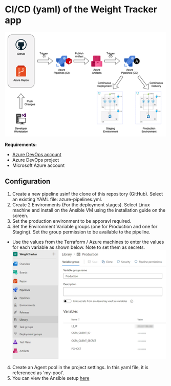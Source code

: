 # CI/CD (yaml) of the Weight Tracker app 

![Alt text](./assets/project-cicd.png "Rpoject overview")

**Requirements:**

* [Azure DevOps account](https://dev.azure.com/)
* Azure DevOps project
* Microsoft Azure account

## Configuration
1. Create a new pipeline usinf the clone of this repository (GitHub). Select an existing YAML file: azure-pipelines.yml.
2. Create 2 Environments (For the deployment stages). Select Linux machine and install on the Ansible VM using the installation guide on the screen.
3. Set the production environment to be apporavl required.
4. Set the Environment Variable groups (one for Production and one for Staging). Set the group permission to be available to the pipeline.
  * Use the values from the Terraform / Azure machines to enter the values for each variable as shown below. Note to set them as secrets.
![Alt text](./assets/production_vars.jpg "config vars")
4. Create an Agent pool in the project settings. In this yaml file, it is referenced as 'my-pool'.
5. You can view the Ansible setup [here](https://github.com/ItaiGafny/Sela-Week7-Ansible)
